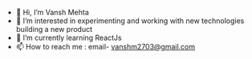 - 👋 Hi, I’m Vansh Mehta
- 👀 I’m interested in experimenting and working with new technologies building a new product
- 🌱 I’m currently learning ReactJs
- 📫 How to reach me : email- vanshm2703@gmail.com


